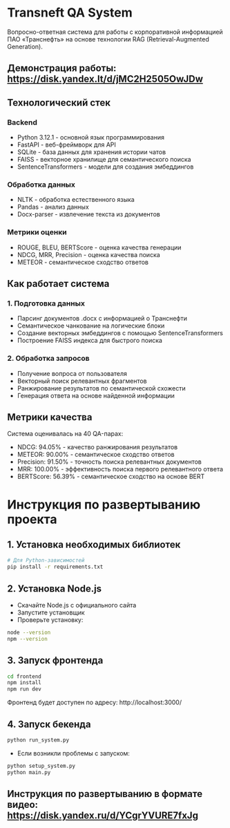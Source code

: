 # Transneft QA System

Вопросно-ответная система для работы с корпоративной информацией ПАО «Транснефть» на основе технологии RAG (Retrieval-Augmented Generation).

## Демонстрация работы: https://disk.yandex.lt/d/jMC2H2505OwJDw

## Технологический стек

### Backend
- Python 3.12.1 - основной язык программирования
- FastAPI - веб-фреймворк для API
- SQLite - база данных для хранения истории чатов
- FAISS - векторное хранилище для семантического поиска
- SentenceTransformers - модели для создания эмбеддингов

### Обработка данных
- NLTK - обработка естественного языка
- Pandas - анализ данных
- Docx-parser - извлечение текста из документов

### Метрики оценки
- ROUGE, BLEU, BERTScore - оценка качества генерации
- NDCG, MRR, Precision - оценка качества поиска
- METEOR - семантическое сходство ответов

## Как работает система

### 1. Подготовка данных
- Парсинг документов .docx с информацией о Транснефти
- Семантическое чанкование на логические блоки
- Создание векторных эмбеддингов с помощью SentenceTransformers
- Построение FAISS индекса для быстрого поиска

### 2. Обработка запросов
- Получение вопроса от пользователя
- Векторный поиск релевантных фрагментов
- Ранжирование результатов по семантической схожести
- Генерация ответа на основе найденной информации

## Метрики качества

Система оценивалась на 40 QA-парах:

- NDCG: 94.05% - качество ранжирования результатов
- METEOR: 90.00% - семантическое сходство ответов
- Precision: 91.50% - точность поиска релевантных документов
- MRR: 100.00% - эффективность поиска первого релевантного ответа
- BERTScore: 56.39% - семантическое сходство на основе BERT

# Инструкция по развертыванию проекта

## 1. Установка необходимых библиотек

```bash
# Для Python-зависимостей
pip install -r requirements.txt
```

## 2. Установка Node.js

- Скачайте Node.js с официального сайта
- Запустите установщик
- Проверьте установку:
```bash
node --version
npm --version
```

## 3. Запуск фронтенда

```bash
cd frontend
npm install
npm run dev
```
Фронтенд будет доступен по адресу: http://localhost:3000/

## 4. Запуск бекенда

```bash
python run_system.py
```


* Если возникли проблемы с запуском:
```bash
python setup_system.py
python main.py
```
## Инструкция по развертыванию в формате видео: https://disk.yandex.ru/d/YCgrYVURE7fxJg

